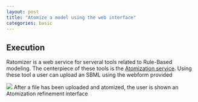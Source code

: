 ```yaml
---
layout: post
title: "Atomize a model using the web interface"
categories: basic
---
```

<h2>
<a id="execution" class="anchor" href="#execution" aria-hidden="true"><span aria-hidden="true" class="octicon octicon-link"></span></a>Execution</h2>

Ratomizer is a web service for serveral tools related to Rule-Based modeling. The centerpiece of these tools is the <a href=https://ratomizer.appspot.com/translate>Atomization service</a>. Using these tool a user can upload an SBML using the webform provided

<img src="files/nonchangrato.png" />
After a file has been uploaded and atomized, the user is shown an Atomization refinement interface

